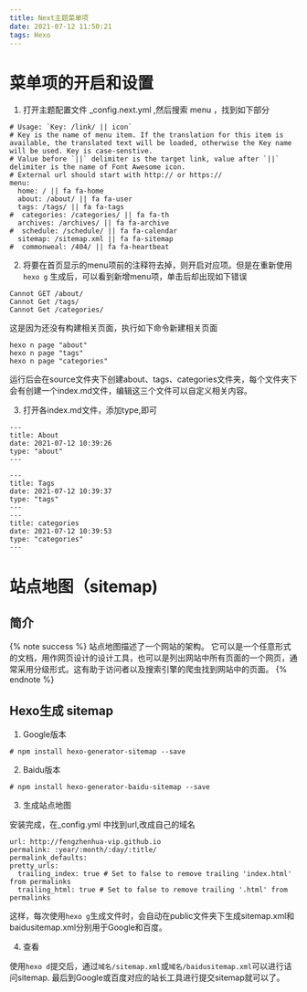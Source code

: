 ```yaml
---
title: Next主题菜单项
date: 2021-07-12 11:50:21
tags: Hexo
---
```


# 菜单项的开启和设置

1. 打开主题配置文件 \_config.next.yml ,然后搜索 menu ，找到如下部分
```
# Usage: `Key: /link/ || icon`
# Key is the name of menu item. If the translation for this item is available, the translated text will be loaded, otherwise the Key name will be used. Key is case-senstive.
# Value before `||` delimiter is the target link, value after `||` delimiter is the name of Font Awesome icon.
# External url should start with http:// or https://
menu:
  home: / || fa fa-home
  about: /about/ || fa fa-user
  tags: /tags/ || fa fa-tags
#  categories: /categories/ || fa fa-th
  archives: /archives/ || fa fa-archive
#  schedule: /schedule/ || fa fa-calendar
  sitemap: /sitemap.xml || fa fa-sitemap
#  commonweal: /404/ || fa fa-heartbeat
```
<!--more-->

2. 将要在首页显示的menu项前的注释符去掉，则开启对应项。但是在重新使用 `hexo g` 生成后，可以看到新增menu项，单击后却出现如下错误

```
Cannot GET /about/
Cannot Get /tags/
Cannot Get /categories/
```

这是因为还没有构建相关页面，执行如下命令新建相关页面

```
hexo n page "about"
hexo n page "tags"
hexo n page "categories"
```

运行后会在source文件夹下创建about、tags、categories文件夹，每个文件夹下会有创建一个index.md文件，编辑这三个文件可以自定义相关内容。

3. 打开各index.md文件，添加type,即可

```
---
title: About
date: 2021-07-12 10:39:26
type: "about"
---

---
title: Tags
date: 2021-07-12 10:39:37
type: "tags"
---
---
title: categories
date: 2021-07-12 10:39:53
type: "categories"
---
```

# 站点地图（sitemap)

## 简介

{% note success %}
站点地图描述了一个网站的架构。 它可以是一个任意形式的文档，用作网页设计的设计工具，也可以是列出网站中所有页面的一个网页，通常采用分级形式。这有助于访问者以及搜索引擎的爬虫找到网站中的页面。
{% endnote %}

## Hexo生成 sitemap

1. Google版本

```
# npm install hexo-generator-sitemap --save
```

2. Baidu版本

```
# npm install hexo-generator-baidu-sitemap --save
```

3. 生成站点地图

安装完成，在\_config.yml 中找到url,改成自己的域名

```
url: http://fengzhenhua-vip.github.io
permalink: :year/:month/:day/:title/
permalink_defaults:
pretty_urls:
  trailing_index: true # Set to false to remove trailing 'index.html' from permalinks
  trailing_html: true # Set to false to remove trailing '.html' from permalinks
```

这样，每次使用`hexo g`生成文件时，会自动在public文件夹下生成sitemap.xml和baidusitemap.xml分别用于Google和百度。

4. 查看

使用`hexo d`提交后，通过`域名/sitemap.xml`或`域名/baidusitemap.xml`可以进行诘问sitemap. 最后到Google或百度对应的站长工具进行提交sitemap就可以了。
